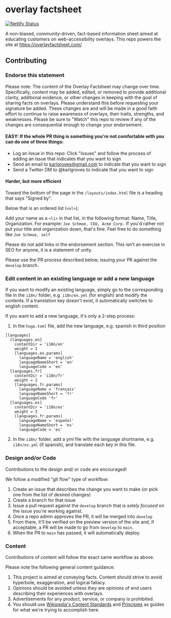 # overlay factsheet 

[![Netlify Status](https://api.netlify.com/api/v1/badges/38981166-3465-41df-8561-55859185211c/deploy-status)](https://app.netlify.com/sites/overlayfactsheet/deploys)

A non-biased, community-driven, fact-based information sheet aimed at educating customers on web-accessibility overlays. This repo powers the site at https://overlayfactsheet.com/

## Contributing

### Endorse this statement

Please note: The content of the Overlay Factsheet may change over time. Specifically, content may be added, edited, or removed to provide additional clarity, additional evidence, or other changes in keeping with the goal of sharing facts on overlays. Please understand this before requesting your signature be added. These changes are and will be made in a good faith effort to continue to raise awareness of overlays, their traits, strengths, and weaknesses.  Please be sure to "Watch" this repo to review if any of the changes are consequential enough to change your endorsement.


#### EASY:  If the whole PR thing is something you're not comfortable with you can do one of three things:

 * Log an Issue in this repo: Click "Issues" and follow the process of adding an issue that indicates that you want to sign
 * Send an email to karlgroves@gmail.com to indicate that you want to sign
 * Send a Twitter DM to @karlgroves to indicate that you want to sign

#### Harder, but more efficient

Toward the bottom of the page in the `/layouts/index.html` file is a heading that says "Signed by".

Below that is an ordered list (`<ol>`);

Add your name as a `<li>` in that list, in the following format:  Name, Title, Organization. For example: `Joe Schmoe, CEO, Acme Corp.`  If you'd rather not put your title and organization down, that's fine.  Feel free to do something like `Joe Schmoe, self`

Please do not add links in the endorsement section. This isn't an exercise in SEO for anyone, it is a statement of unity.

Please use the PR process described below, issuing your PR against the `develop` branch.

### Edit content in an existing language or add a new language

If you want to modify an existing language, simply go to the corresponding file in the `i18n/` folder, e.g. `i18n/en.yml` (for english) and modify the contents. If a translation key doesn't exist, it automatically switches to english content.

If you want to add a new language, it's only a 2-step process:
1. In the `hugo.toml` file, add the new language, e.g. spanish in third position
```
[languages]
  [languages.en]
    contentDir = 'i18n/en'
    weight = 1
    [languages.en.params]
      languageName = 'english'
      languageNameShort = 'en'
      languageCode = 'en'
  [languages.fr]
    contentDir = 'i18n/fr'
    weight = 2
    [languages.fr.params]
      languageName = 'français'
      languageNameShort = 'fr'
      languageCode 'fr'
  [languages.es]
    contentDir = 'i18n/es'
    weight = 3
    [languages.fr.params]
      languageName = 'español'
      languageNameShort = 'es'
      languageCode = 'es'
```
2. In the `i18n/` folder, add a yml file with the language shortname, e.g. `i18n/es.yml` (if spanish), and translate each key in this file.

### Design and/or Code

Contributions to the design and/ or code are encouraged!

We follow a modified "git flow" type of workflow:

1. Create an issue that describes the change you want to make (or pick one from the list of desired changes)
2. Create a branch for that issue
3. Issue a pull request against the `develop` branch that is *solely focused* on the issue you're working against.
4. Once a repo admin approves the PR, it will be merged into `develop`
5. From there, it'll be verified on the preview version of the site and, if acceptable, a PR will be made to go from `develop` to `main`.
6. When the PR to `main` has passed, it will automatically deploy.

### Content

Contributions of content will follow the exact same workflow as above.

Please note the following general content guidance:

1. This project is aimed at conveying facts. Content should strive to avoid hyperbole, exaggeration, and logical fallacy.
2. Opinions should be avoided unless they are opinions of end users describing their experiences with overlays.
3. Advertisements for any product, service, or company is prohibited.
4. You should use [Wikipedia's Content Standards](https://en.wikipedia.org/wiki/Wikipedia:Understanding_Wikipedia%27s_content_standards) and [Principles](https://en.wikipedia.org/wiki/Wikipedia:Principles) as guides for what we're trying to accomplish here.



